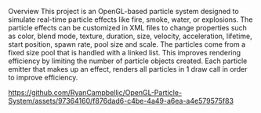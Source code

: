 Overview
This project is an OpenGL-based particle system designed to simulate real-time particle effects like fire, smoke, water, or explosions. The particle effects can be customized in XML files to change properties such as color, blend mode, texture, duration, size, velocity, acceleration, lifetime, start position, spawn rate, pool size and scale. The particles come from a fixed size pool that is handled with a linked list. This improves rendering efficiency by limiting the number of particle objects created. Each particle emitter that makes up an effect, renders all particles in 1 draw call in order to improve efficiency.

https://github.com/RyanCampbelljc/OpenGL-Particle-System/assets/97364160/f876dad6-c4be-4a49-a6ea-a4e579575f83

